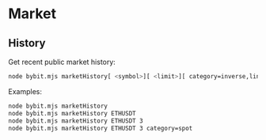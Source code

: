 # Market

## History

Get recent public market history:
```bash
node bybit.mjs marketHistory[ <symbol>][ <limit>][ category=inverse,linear,option,spot]
```

Examples:
```bash
node bybit.mjs marketHistory
node bybit.mjs marketHistory ETHUSDT
node bybit.mjs marketHistory ETHUSDT 3
node bybit.mjs marketHistory ETHUSDT 3 category=spot
```
